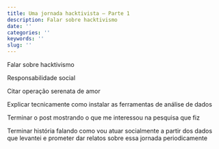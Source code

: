 ```yaml
---
title: Uma jornada hacktivista — Parte 1
description: Falar sobre hacktivismo
date: ''
categories: ''
keywords: ''
slug: ''
---
```


Falar sobre hacktivismo

Responsabilidade social

Citar operação serenata de amor

Explicar tecnicamente como instalar as ferramentas de análise de dados

Terminar o post mostrando o que me interessou na pesquisa que fiz

Terminar história falando como vou atuar socialmente a partir dos dados que levantei e prometer dar relatos sobre essa jornada periodicamente